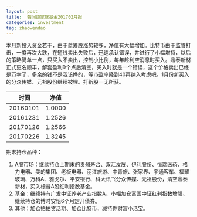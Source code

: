 ```yaml
---
layout: post
title:  朝闻道家庭基金201702月报
categories: investment
tag: zhaowendao
---
```

本月新投入资金若干，由于蓝筹股涨势较多，净值有大幅增加。比特币由于监管打击，一度再次大跌，在短线卖出失败后，迅速承认错误，并进行了小幅增持，以后的策略简单一点，只买入不卖出，控制小比例，每年趁利空消息时买入。鼎泰新材正式更名顺丰，解套盈利9个点后清空，买入时就是一个错误，这个价格卖出已经是万幸了，多余的钱不是我该挣的，等市盈率降到40再纳入考虑吧。1月份新买入的分众传媒、元祖股份继续被埋。打新股一无所获。

| 时间       | 净值     |
| -------- | ------ |
| 20160101 | 1.0000 |
| 20161231 | 1.2526 |
| 20170126 | 1.2566 |
| 20170226 | 1.3245 |

期末持仓品种：

1. A股市场：继续持仓上期末的贵州茅台、双汇发展、伊利股份、恒瑞医药、格力电器、美的集团、老板电器、丽江旅游、中青旅、张家界、宇通客车、福耀玻璃、万科A、雅戈尔、平安银行、科大讯飞分众传媒、元祖股份，清空鼎泰新材，买入标普A股红利指数基金。
2. 基金：继续持有广发中证养老产业指数A、小幅加仓富国中证红利指数增强、继续持仓的博时安怡6个月定开债券。
3. 其他：加仓拍拍贷活期、加仓比特币，减持你财富小活宝。


